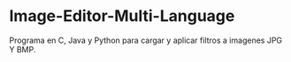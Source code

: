 # Image-Editor-Multi-Language
Programa en C, Java y Python para cargar y aplicar filtros a imagenes JPG Y BMP.
